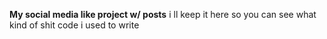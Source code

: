 **My social media like project w/ posts**
i ll keep it here so you can see what kind of shit code i used to write
